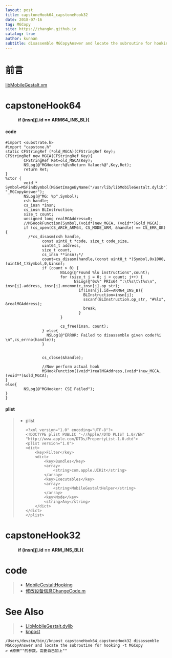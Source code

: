 ```yaml
---
layout: post
title: capstoneHook64_capstoneHook32
date: 2018-07-16
tag: MGCopy
site: https://zhangkn.github.io
catalog: true
author: kunnan
subtitle: disassemble MGCopyAnswer and locate the subroutine for hooking
---
```




# 前言

[libMobileGestalt.xm](https://github.com/Naville/WTFJH/blob/99a2079afb48f6dcfccf2ef369a3d7c9e7fc1fdd/Hooks/API/libMobileGestalt.xm)



# capstoneHook64 

####             if (insn[j].id == ARM64_INS_BL){



#### code

```objc
#import <substrate.h>
#import "capstone.h"
static CFStringRef (*old_MGCA)(CFStringRef Key);
CFStringRef new_MGCA(CFStringRef Key){
        CFStringRef Ret=old_MGCA(Key);
        NSLog(@"MGHooker:%@\nReturn Value:%@",Key,Ret);
        return Ret;
}
%ctor {
        void * Symbol=MSFindSymbol(MSGetImageByName("/usr/lib/libMobileGestalt.dylib"), "_MGCopyAnswer");
        NSLog(@"MG: %p",Symbol);
        csh handle;
        cs_insn *insn;
        cs_insn BLInstruction;
        size_t count;
        unsigned long realMGAddress=0;
        //MSHookFunction(Symbol,(void*)new_MGCA, (void**)&old_MGCA);
        if (cs_open(CS_ARCH_ARM64, CS_MODE_ARM, &handle) == CS_ERR_OK) {
          /*cs_disasm(csh handle,
          		const uint8_t *code, size_t code_size,
          		uint64_t address,
          		size_t count,
          		cs_insn **insn);*/
                count=cs_disasm(handle,(const uint8_t *)Symbol,0x1000,(uint64_t)Symbol,0,&insn);
                if (count > 0) {
                        NSLog(@"Found %lu instructions",count);
                        for (size_t j = 0; j < count; j++) {
                              NSLog(@"0x%" PRIx64 ":\t%s\t\t%s\n", insn[j].address, insn[j].mnemonic,insn[j].op_str);
                                if(insn[j].id==ARM64_INS_B){
                                  BLInstruction=insn[j];
                                  sscanf(BLInstruction.op_str, "#%lx", &realMGAddress);
                                  break;
                                }
                        }

                        cs_free(insn, count);
                } else{
                  NSLog(@"ERROR: Failed to disassemble given code!%i \n",cs_errno(handle));
                }


                cs_close(&handle);

                //Now perform actual hook
                MSHookFunction((void*)realMGAddress,(void*)new_MGCA, (void**)&old_MGCA);
}
else{
        NSLog(@"MGHooker: CSE Failed");
}
}

```



#### plist

> * plist
>
>   ```
>   <?xml version="1.0" encoding="UTF-8"?>
>   <!DOCTYPE plist PUBLIC "-//Apple//DTD PLIST 1.0//EN" "http://www.apple.com/DTDs/PropertyList-1.0.dtd">
>   <plist version="1.0">
>   <dict>
>   	<key>Filter</key>
>   	<dict>
>   		<key>Bundles</key>
>   		<array>
>   			<string>com.apple.UIKit</string>
>   		</array>
>           <key>Executables</key>
>           <array>
>               <string>MobileGestaltHelper</string>
>           </array>
>           <key>Mode</key>
>           <string>Any</string>
>   	</dict>
>   </dict>
>   </plist>
>   ```
>

# capstoneHook32 

####             if (insn[j].id == ARM_INS_BL){ 



# code

> * [MobileGestaltHooking](https://github.com/kunnan/MobileGestaltHooking/blob/master/Tweak/Makefile)
> * [修改设备信息ChangeCode.m](https://github.com/zhangkn/knaso/blob/master/ASO/ChangeCode/ChangeCode.m )

# See Also 

>* [LibMobileGestalt.dylib](<http://iphonedevwiki.net/index.php/LibMobileGestalt.dylib>)
>* [knpost](https://github.com/zhangkn/KNBin/blob/master/knpost) 
>
```
/Users/devzkn/bin//knpost capstoneHook64_capstoneHook32 disassemble MGCopyAnswer and locate the subroutine for hooking -t MGCopy
> #原来""的参数，需要自己加上""
```

